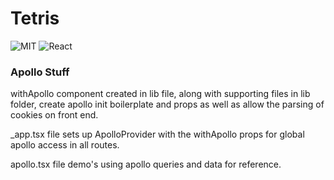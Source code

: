 # Tetris

![MIT](https://img.shields.io/packagist/l/doctrine/orm.svg)
![React](https://img.shields.io/badge/react-v16.7.0--alpha.2-blue.svg)

<!-- ## Code Climate

<!-- [![Maintainability](https://api.codeclimate.com/v1/badges/3080fb70f7a4b9a1a0ea/maintainability)](https://codeclimate.com/github/tetris-react/tetrix/maintainability)

[![Test Coverage](https://api.codeclimate.com/v1/badges/3080fb70f7a4b9a1a0ea/test_coverage)](https://codeclimate.com/github/tetris-react/tetrix/test_coverage) -->

### Apollo Stuff

withApollo component created in lib file, along with supporting files in lib folder, create apollo init boilerplate and props as well as allow the parsing of cookies on front end.

\_app.tsx file sets up ApolloProvider with the withApollo props for global apollo access in all routes.

apollo.tsx file demo's using apollo queries and data for reference.
